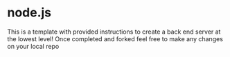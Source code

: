 # node.js
This is a template with provided instructions to create a back end server at the lowest level! Once completed and forked feel free to make any changes on your local repo
